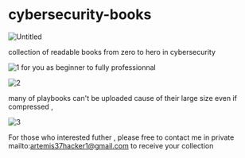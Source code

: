 # cybersecurity-books
![Untitled](https://github.com/user-attachments/assets/10823cdc-9f20-42ed-82ed-0abb06c31c2e)

collection of readable books from zero to hero in cybersecurity

![1](https://github.com/user-attachments/assets/ed9c8726-728f-4454-b2f0-4ec8c17ff9fc)
for you as beginner to fully professionnal


![2](https://github.com/user-attachments/assets/3d0f9ef3-0691-4df7-9e74-05478631fd59)

many of playbooks can't be uploaded cause of their large size even if compressed , 



![3](https://github.com/user-attachments/assets/13b7f9f6-fa40-4524-b484-9a3277de1826)



For those who interested futher , please free to contact me in private mailto:artemis37hacker1@gmail.com  to receive your collection
